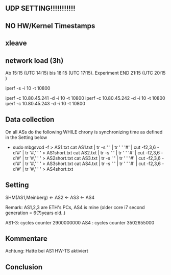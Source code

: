 ## UDP SETTING!!!!!!!!!!!

## NO HW/Kernel Timestamps

## xleave


## network load (3h)
Ab 15:15 (UTC 14:15) bis 18:15 (UTC 17:15). Experiment END 21:15 (UTC 20:15 )

iperf -s -i 10 -t 10800

iperf -c 10.80.45.241 -d -i 10 -t 10800
iperf -c 10.80.45.242 -d -i 10 -t 10800
iperf -c 10.80.45.243 -d -i 10 -t 10800




## Data collection
On all ASs do the following WHILE chrony is synchronizing time as defined in the Setting below
* sudo mbgsvcd -f > AS1.txt
cat AS1.txt | tr -s ' ' | tr ' ' '#' | cut -f2,3,6 -d'#' | tr '#,' ' ' > AS1short.txt
cat AS2.txt | tr -s ' ' | tr ' ' '#' | cut -f2,3,6 -d'#' | tr '#,' ' ' > AS2short.txt
cat AS3.txt | tr -s ' ' | tr ' ' '#' | cut -f2,3,6 -d'#' | tr '#,' ' ' > AS3short.txt
cat AS4.txt | tr -s ' ' | tr ' ' '#' | cut -f2,3,6 -d'#' | tr '#,' ' ' > AS4short.txt

## Setting
SHM(AS1,Meinberg) <- AS2 <- AS3 <- AS4

Remark:
AS1,2,3 are ETH's PCs, AS4 is mine (older core i7 second generation = 6(?)years old..)

AS1-3: cycles counter 2900000000
AS4 :  cycles counter 3502655000


## Kommentare

Achtung: Hatte bei AS1 HW-TS aktiviert


## Conclusion

